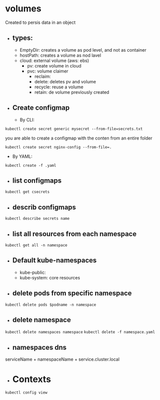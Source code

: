 # volumes

  Created to persis data in an object

  * ## types:

    * EmptyDir: creates a volume as pod level, and not as container
    * hostPath: creates a volume as nod lavel
    * cloud: external volume (aws: ebs)
      * pv: create volume in cloud
      * pvc: volume claimer
        * reclaim:
        * delete: deletes pv and volume
        * recycle: reuse a volume
        * retain: de volume previously created

* ## Create configmap
  
  * By CLI: 

`kubectl create secret generic mysecret --from-file=secrets.txt`

  you are able to create a configmap with the conten from an entire folder

`kubectl create secret nginx-config --from-file=.`

  * By YAML:

`kubectl create -f .yaml`

* ## list configmaps

`kubectl get csecrets`

* ## describ configmaps 

`kubectl describe secrets name`

* ## list all resources from each namespace

`kubectl get all -n namespace`

* ## Default kube-namespaces
  * kube-public:
  * kube-system: core resources
  
* ## delete pods from specific namespace

`kubectl delete pods $podname -n namespace`

* ## delete namespace

`kubectl delete namespaces namespace`
`kubectl delete -f namespace.yaml`

* ## namespaces dns

serviceName + namespaceName + service.cluster.local

* # Contexts


`kubectl config view`